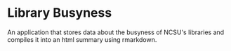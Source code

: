 # Library Busyness

An application that stores data about the busyness of NCSU's libraries and compiles it into an html summary using rmarkdown.